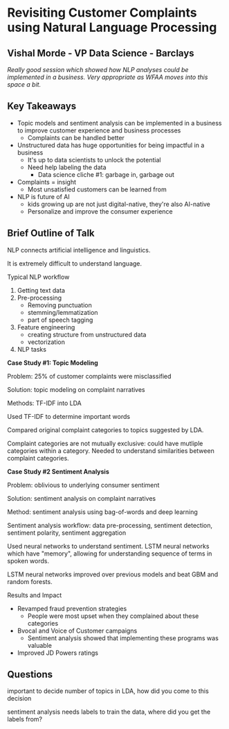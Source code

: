 # Revisiting Customer Complaints using Natural Language Processing 

## Vishal Morde - VP Data Science - Barclays

_Really good session which showed how NLP analyses could be implemented in a business. Very appropriate as WFAA moves into this space a bit._

## Key Takeaways

  - Topic models and sentiment analysis can be implemented in a business to improve customer experience and business processes
      + Complaints can be handled better
  - Unstructured data has huge opportunities for being impactful in a business
      + It's up to data scientists to unlock the potential
      + Need help labeling the data
          * Data science cliche #1: garbage in, garbage out
  - Complaints = insight
      + Most unsatisfied customers can be learned from
  - NLP is future of AI
      + kids growing up are not just digital-native, they're also AI-native
      + Personalize and improve the consumer experience

## Brief Outline of Talk

NLP connects artificial intelligence and linguistics.

It is extremely difficult to understand language. 

Typical NLP workflow
  1. Getting text data
  2. Pre-processing
     - Removing punctuation
     - stemming/lemmatization
     - part of speech tagging
  3. Feature engineering
     - creating structure from unstructured data
     - vectorization
  4. NLP tasks

__Case Study #1: Topic Modeling__

Problem: 25% of customer complaints were misclassified

Solution: topic modeling on complaint narratives

Methods: TF-IDF into LDA

Used TF-IDF to determine important words

Compared original complaint categories to topics suggested by LDA.

Complaint categories are not mutually exclusive: could have mutliple categories within a category. Needed to understand similarities between complaint categories. 

__Case Study #2 Sentiment Analysis__

Problem: oblivious to underlying consumer sentiment

Solution: sentiment analysis on complaint narratives

Method: sentiment analysis using bag-of-words and deep learning

Sentiment analysis workflow: data pre-processing, sentiment detection, sentiment polarity, sentiment aggregation

Used neural networks to understand sentiment. LSTM neural networks which have "memory", allowing for understanding sequence of terms in spoken words.

LSTM neural networks improved over previous models and beat GBM and random forests.

Results and Impact

  - Revamped fraud prevention strategies
      + People were most upset when they complained about these categories
  - Bvocal and Voice of Customer campaigns
      + Sentiment analysis showed that implementing these programs was valuable
  - Improved JD Powers ratings

## Questions

important to decide number of topics in LDA, how did you come to this decision

sentiment analysis needs labels to train the data, where did you get the labels from?
